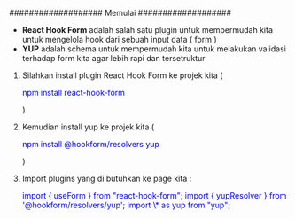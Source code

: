 ################### Memulai ###################

- <b style='font-weight : bold'>React Hook Form</b> adalah salah satu plugin untuk mempermudah kita untuk mengelola hook dari sebuah input data ( form )
- <b style='font-weight : bold'>YUP</b> adalah schema untuk mempermudah kita untuk melakukan validasi terhadap form kita agar lebih rapi dan tersetruktur

1. Silahkan install plugin React Hook Form ke projek kita ( <p style='color : blue'> npm install react-hook-form <p> )

2. Kemudian install yup ke projek kita ( <p style='color : blue'> npm install @hookform/resolvers yup <p> )

3. Import plugins yang di butuhkan ke page kita :
   <p style='color : blue'>
    import { useForm } from "react-hook-form";
    import { yupResolver } from '@hookform/resolvers/yup';
    import \* as yup from "yup";
   </p>
